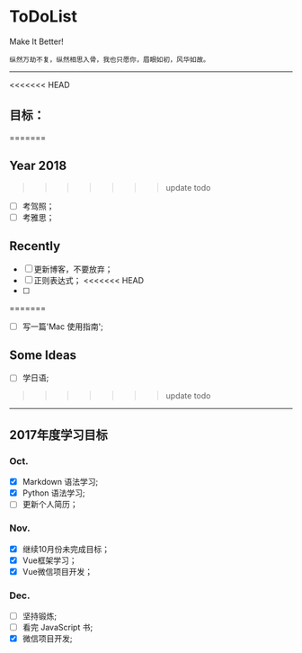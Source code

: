 # ToDoList

Make It Better!

    纵然万劫不复，纵然相思入骨，我也只愿你，眉眼如初，风华如故。

---
<<<<<<< HEAD
## 目标：
=======
## Year 2018
>>>>>>> update todo
- [ ] 考驾照；
- [ ] 考雅思；

## Recently
- [ ] 更新博客，不要放弃；
- [ ] 正则表达式；
<<<<<<< HEAD
- [ ]
=======
- [ ] 写一篇'Mac 使用指南';

## Some Ideas
- [ ] 学日语;
>>>>>>> update todo

---
## 2017年度学习目标
### Oct.
- [x] Markdown 语法学习;
- [x] Python 语法学习;
- [ ] 更新个人简历；

### Nov.
- [x] 继续10月份未完成目标；
- [x] Vue框架学习；
- [x] Vue微信项目开发；

### Dec.
- [ ] 坚持锻炼;
- [ ] 看完 JavaScript 书;
- [x] 微信项目开发;
